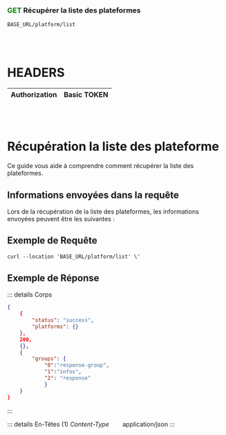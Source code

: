 ### <span style="color:green">GET</span> Récupérer la liste des plateformes

````
BASE_URL/platform/list
````

<br/> <br/>

# HEADERS

| Authorization | Basic TOKEN |
| ------------- | ----------- |

<br/> <br/>

# Récupération la liste des plateforme
Ce guide vous aide à comprendre comment récupérer la liste des plateformes.


## Informations envoyées dans la requête

Lors de la récupération de la liste des plateformes, les informations envoyées peuvent être les suivantes :


## Exemple de Requête

```txt
curl --location 'BASE_URL/platform/list' \'

```


## Exemple de Réponse

::: details Corps  

```json
{
    {
        "status": "success",
        "platforms": {}
    },
    200,
    {},
    {
        "groups": {
            "0":"response-group", 
            "1":"infos",
            "2": "response"
            }
    }
}
```
:::


::: details En-Têtes (1)
 *Content-Type*    &nbsp;&nbsp;&nbsp;&nbsp;&nbsp;&nbsp;     application/json
:::

